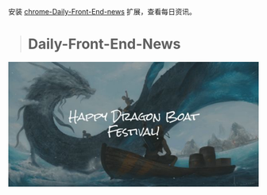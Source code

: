 
安装 [chrome-Daily-Front-End-news](https://github.com/FengShangWuQi/chrome-Daily-Front-End-news) 扩展，查看每日资讯。

> # Daily-Front-End-News

![端午](https://github.com/fengshangwuqi/Daily-Front-End-News/blob/master/history/2018/06/18/duanwu.jpg)